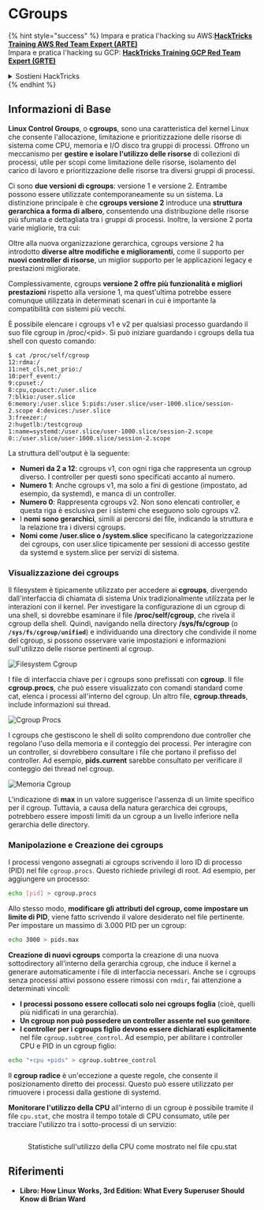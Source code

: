 # CGroups

{% hint style="success" %}
Impara e pratica l'hacking su AWS:<img src="/.gitbook/assets/arte.png" alt="" data-size="line">[**HackTricks Training AWS Red Team Expert (ARTE)**](https://training.hacktricks.xyz/courses/arte)<img src="/.gitbook/assets/arte.png" alt="" data-size="line">\
Impara e pratica l'hacking su GCP: <img src="/.gitbook/assets/grte.png" alt="" data-size="line">[**HackTricks Training GCP Red Team Expert (GRTE)**<img src="/.gitbook/assets/grte.png" alt="" data-size="line">](https://training.hacktricks.xyz/courses/grte)

<details>

<summary>Sostieni HackTricks</summary>

* Controlla i [**piani di abbonamento**](https://github.com/sponsors/carlospolop)!
* **Unisciti al** 💬 [**gruppo Discord**](https://discord.gg/hRep4RUj7f) o al [**gruppo telegram**](https://t.me/peass) o **seguici** su **Twitter** 🐦 [**@hacktricks\_live**](https://twitter.com/hacktricks\_live)**.**
* **Condividi trucchi di hacking inviando PR ai** [**HackTricks**](https://github.com/carlospolop/hacktricks) e [**HackTricks Cloud**](https://github.com/carlospolop/hacktricks-cloud) repos di github.

</details>
{% endhint %}

## Informazioni di Base

**Linux Control Groups**, o **cgroups**, sono una caratteristica del kernel Linux che consente l'allocazione, limitazione e prioritizzazione delle risorse di sistema come CPU, memoria e I/O disco tra gruppi di processi. Offrono un meccanismo per **gestire e isolare l'utilizzo delle risorse** di collezioni di processi, utile per scopi come limitazione delle risorse, isolamento del carico di lavoro e prioritizzazione delle risorse tra diversi gruppi di processi.

Ci sono **due versioni di cgroups**: versione 1 e versione 2. Entrambe possono essere utilizzate contemporaneamente su un sistema. La distinzione principale è che **cgroups versione 2** introduce una **struttura gerarchica a forma di albero**, consentendo una distribuzione delle risorse più sfumata e dettagliata tra i gruppi di processi. Inoltre, la versione 2 porta varie migliorie, tra cui:

Oltre alla nuova organizzazione gerarchica, cgroups versione 2 ha introdotto **diverse altre modifiche e miglioramenti**, come il supporto per **nuovi controller di risorse**, un miglior supporto per le applicazioni legacy e prestazioni migliorate.

Complessivamente, cgroups **versione 2 offre più funzionalità e migliori prestazioni** rispetto alla versione 1, ma quest'ultima potrebbe essere comunque utilizzata in determinati scenari in cui è importante la compatibilità con sistemi più vecchi.

È possibile elencare i cgroups v1 e v2 per qualsiasi processo guardando il suo file cgroup in /proc/\<pid>. Si può iniziare guardando i cgroups della tua shell con questo comando:
```shell-session
$ cat /proc/self/cgroup
12:rdma:/
11:net_cls,net_prio:/
10:perf_event:/
9:cpuset:/
8:cpu,cpuacct:/user.slice
7:blkio:/user.slice
6:memory:/user.slice 5:pids:/user.slice/user-1000.slice/session-2.scope 4:devices:/user.slice
3:freezer:/
2:hugetlb:/testcgroup
1:name=systemd:/user.slice/user-1000.slice/session-2.scope
0::/user.slice/user-1000.slice/session-2.scope
```
La struttura dell'output è la seguente:

* **Numeri da 2 a 12**: cgroups v1, con ogni riga che rappresenta un cgroup diverso. I controller per questi sono specificati accanto al numero.
* **Numero 1**: Anche cgroups v1, ma solo a fini di gestione (impostato, ad esempio, da systemd), e manca di un controller.
* **Numero 0**: Rappresenta cgroups v2. Non sono elencati controller, e questa riga è esclusiva per i sistemi che eseguono solo cgroups v2.
* I **nomi sono gerarchici**, simili ai percorsi dei file, indicando la struttura e la relazione tra i diversi cgroups.
* **Nomi come /user.slice o /system.slice** specificano la categorizzazione dei cgroups, con user.slice tipicamente per sessioni di accesso gestite da systemd e system.slice per servizi di sistema.

### Visualizzazione dei cgroups

Il filesystem è tipicamente utilizzato per accedere ai **cgroups**, divergendo dall'interfaccia di chiamata di sistema Unix tradizionalmente utilizzata per le interazioni con il kernel. Per investigare la configurazione di un cgroup di una shell, si dovrebbe esaminare il file **/proc/self/cgroup**, che rivela il cgroup della shell. Quindi, navigando nella directory **/sys/fs/cgroup** (o **`/sys/fs/cgroup/unified`**) e individuando una directory che condivide il nome del cgroup, si possono osservare varie impostazioni e informazioni sull'utilizzo delle risorse pertinenti al cgroup.

![Filesystem Cgroup](<../../../.gitbook/assets/image (1128).png>)

I file di interfaccia chiave per i cgroups sono prefissati con **cgroup**. Il file **cgroup.procs**, che può essere visualizzato con comandi standard come cat, elenca i processi all'interno del cgroup. Un altro file, **cgroup.threads**, include informazioni sui thread.

![Cgroup Procs](<../../../.gitbook/assets/image (281).png>)

I cgroups che gestiscono le shell di solito comprendono due controller che regolano l'uso della memoria e il conteggio dei processi. Per interagire con un controller, si dovrebbero consultare i file che portano il prefisso del controller. Ad esempio, **pids.current** sarebbe consultato per verificare il conteggio dei thread nel cgroup.

![Memoria Cgroup](<../../../.gitbook/assets/image (677).png>)

L'indicazione di **max** in un valore suggerisce l'assenza di un limite specifico per il cgroup. Tuttavia, a causa della natura gerarchica dei cgroups, potrebbero essere imposti limiti da un cgroup a un livello inferiore nella gerarchia delle directory.

### Manipolazione e Creazione dei cgroups

I processi vengono assegnati ai cgroups scrivendo il loro ID di processo (PID) nel file `cgroup.procs`. Questo richiede privilegi di root. Ad esempio, per aggiungere un processo:
```bash
echo [pid] > cgroup.procs
```
Allo stesso modo, **modificare gli attributi del cgroup, come impostare un limite di PID**, viene fatto scrivendo il valore desiderato nel file pertinente. Per impostare un massimo di 3.000 PID per un cgroup:
```bash
echo 3000 > pids.max
```
**Creazione di nuovi cgroups** comporta la creazione di una nuova sottodirectory all'interno della gerarchia cgroup, che induce il kernel a generare automaticamente i file di interfaccia necessari. Anche se i cgroups senza processi attivi possono essere rimossi con `rmdir`, fai attenzione a determinati vincoli:

* **I processi possono essere collocati solo nei cgroups foglia** (cioè, quelli più nidificati in una gerarchia).
* **Un cgroup non può possedere un controller assente nel suo genitore**.
* **I controller per i cgroups figlio devono essere dichiarati esplicitamente** nel file `cgroup.subtree_control`. Ad esempio, per abilitare i controller CPU e PID in un cgroup figlio:
```bash
echo "+cpu +pids" > cgroup.subtree_control
```
Il **cgroup radice** è un'eccezione a queste regole, che consente il posizionamento diretto dei processi. Questo può essere utilizzato per rimuovere i processi dalla gestione di systemd.

**Monitorare l'utilizzo della CPU** all'interno di un cgroup è possibile tramite il file `cpu.stat`, che mostra il tempo totale di CPU consumato, utile per tracciare l'utilizzo tra i sotto-processi di un servizio:

<figure><img src="../../../.gitbook/assets/image (908).png" alt=""><figcaption><p>Statistiche sull'utilizzo della CPU come mostrato nel file cpu.stat</p></figcaption></figure>

## Riferimenti

* **Libro: How Linux Works, 3rd Edition: What Every Superuser Should Know di Brian Ward**
